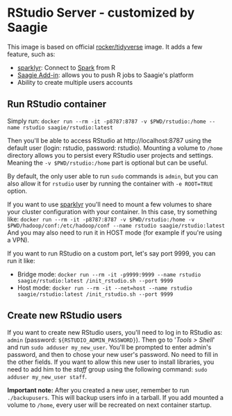 # RStudio Server - customized by Saagie

This image is based on official [rocker/tidyverse](https://hub.docker.com/r/rocker/tidyverse/) image.
It adds a few feature, such as:
* [sparklyr](https://spark.rstudio.com/index.html): Connect to [Spark](http://spark.apache.org/) from R
* [Saagie Add-in](https://github.com/saagie/rstudio-saagie-addin): allows you to push R jobs to Saagie's platform
* Ability to create multiple users accounts

## Run RStudio container

Simply run:
`docker run --rm -it -p8787:8787 -v $PWD/rstudio:/home --name rstudio saagie/rstudio:latest`

Then you'll be able to access RStudio at http://localhost:8787 using the default user (login: rstudio, password: rstudio).
Mounting a volume to `/home` directory allows you to persist every RStudio user projects and settings. Meaning the `-v $PWD/rstudio:/home` part is optional but can be useful.

By default, the only user able to run `sudo` commands is `admin`, but you can also allow it for `rstudio` user by running the container with `-e ROOT=TRUE` option.

If you want to use [sparklyr](https://spark.rstudio.com/index.html) you'll need to mount a few volumes to share your cluster configuration with your container.
In this case, try something like:
`docker run --rm -it -p8787:8787 -v $PWD/rstudio:/home -v $PWD/hadoop/conf:/etc/hadoop/conf --name rstudio saagie/rstudio:latest`
And you may also need to run it in HOST mode (for example if you're using a VPN).

If you want to run RStudio on a custom port, let's say port 9999, you can run it like:
* Bridge mode: `docker run --rm -it -p9999:9999 --name rstudio saagie/rstudio:latest /init_rstudio.sh --port 9999`
* Host mode: `docker run --rm -it --net=host --name rstudio saagie/rstudio:latest /init_rstudio.sh --port 9999`

## Create new RStudio users

If you want to create new RStudio users, you'll need to log in to RStudio as: `admin` (password: `${RSTUDIO_ADMIN_PASSWORD}`).
Then go to '*Tools > Shell*' and run `sudo adduser my_new_user`.
You'll be prompted to enter admin's password, and then to chose your new user's password. No need to fill in the other fields.
If you want to allow this new user to install libraries, you need to add him to the *staff* group using the following command: `sudo adduser my_new_user staff`.

**Important note:** After you created a new user, remember to run `./backupusers`. This will backup users info in a tarball. If you add mounted a volume to `/home`, every user will be recreated on next container startup.
